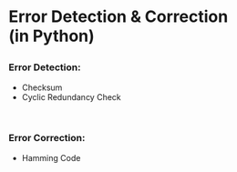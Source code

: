 <h1> <p>  Error Detection & Correction  </br>  (in Python)

### Error Detection:
<ul>
  <li> Checksum </li>
  <li> Cyclic Redundancy Check </li>
</ul>

</br>

### Error Correction:
<ul>
  <li> Hamming Code </li>
</ul>
